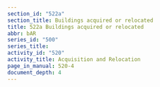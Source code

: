 ```yaml
---
section_id: "522a"
section_title: Buildings acquired or relocated
title: 522a Buildings acquired or relocated
abbr: bAR
series_id: "500"
series_title: 
activity_id: "520"
activity_title: Acquisition and Relocation
page_in_manual: 520-4
document_depth: 4
---
```

